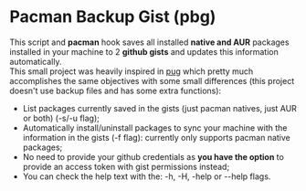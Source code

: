 # Pacman Backup Gist (pbg)

This script and **pacman** hook saves all installed **native and AUR** packages
installed in your machine to 2 **github gists** and updates this information
automatically.  
This small project was heavily inspired in [pug](https://github.com/Ventto/pug) which
pretty much accomplishes the same objectives with some small differences (this project
doesn't use backup files and has some extra functions):

- List packages currently saved in the gists (just pacman natives, just AUR or both)
(-s/-u flag);  
- Automatically install/uninstall packages to sync your machine with the information
in the gists (-f flag): currently only supports pacman native packages;  
- No need to provide your github credentials as **you have the option** to provide
an access token with gist permissions instead;  
- You can check the help text with the: -h, -H, -help or --help flags.

